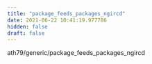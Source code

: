 ```yaml
---
title: "package_feeds_packages_ngircd"
date: 2021-06-22 10:41:19.977786
hidden: false
draft: false
---
```


ath79/generic/package_feeds_packages_ngircd

